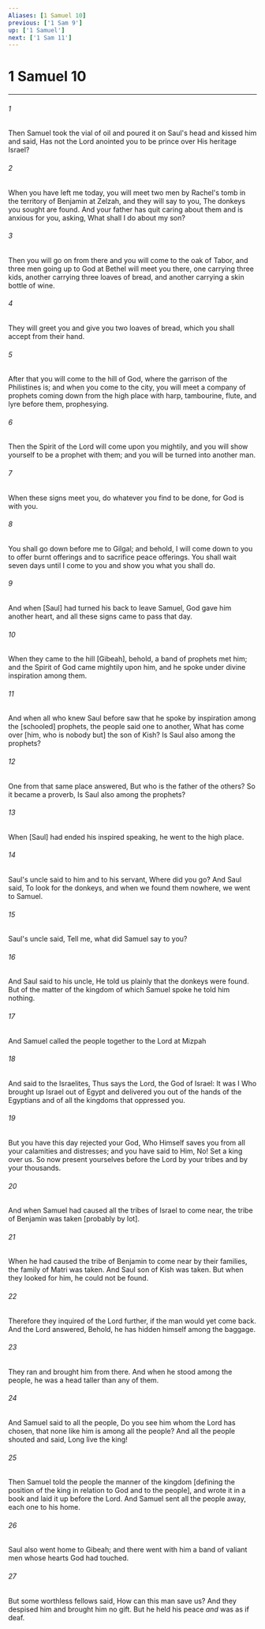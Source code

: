```yaml
---
Aliases: [1 Samuel 10]
previous: ['1 Sam 9']
up: ['1 Samuel']
next: ['1 Sam 11']
---
```

# 1 Samuel 10

***














###### 1 






Then Samuel took the vial of oil and poured it on Saul's head and kissed him and said, Has not the Lord anointed you to be prince over His heritage Israel? 













###### 2 






When you have left me today, you will meet two men by Rachel's tomb in the territory of Benjamin at Zelzah, and they will say to you, The donkeys you sought are found. And your father has quit caring about them and is anxious for you, asking, What shall I do about my son? 













###### 3 






Then you will go on from there and you will come to the oak of Tabor, and three men going up to God at Bethel will meet you there, one carrying three kids, another carrying three loaves of bread, and another carrying a skin bottle of wine. 













###### 4 






They will greet you and give you two loaves of bread, which you shall accept from their hand. 













###### 5 






After that you will come to the hill of God, where the garrison of the Philistines is; and when you come to the city, you will meet a company of prophets coming down from the high place with harp, tambourine, flute, and lyre before them, prophesying. 













###### 6 






Then the Spirit of the Lord will come upon you mightily, and you will show yourself to be a prophet with them; and you will be turned into another man. 













###### 7 






When these signs meet you, do whatever you find to be done, for God is with you. 













###### 8 






You shall go down before me to Gilgal; and behold, I will come down to you to offer burnt offerings and to sacrifice peace offerings. You shall wait seven days until I come to you and show you what you shall do. 













###### 9 






And when [Saul] had turned his back to leave Samuel, God gave him another heart, and all these signs came to pass that day. 













###### 10 






When they came to the hill [Gibeah], behold, a band of prophets met him; and the Spirit of God came mightily upon him, and he spoke under divine inspiration among them. 













###### 11 






And when all who knew Saul before saw that he spoke by inspiration among the [schooled] prophets, the people said one to another, What has come over [him, who is nobody but] the son of Kish? Is Saul also among the prophets? 













###### 12 






One from that same place answered, But who is the father of the others? So it became a proverb, Is Saul also among the prophets? 













###### 13 






When [Saul] had ended his inspired speaking, he went to the high place. 













###### 14 






Saul's uncle said to him and to his servant, Where did you go? And Saul said, To look for the donkeys, and when we found them nowhere, we went to Samuel. 













###### 15 






Saul's uncle said, Tell me, what did Samuel say to you? 













###### 16 






And Saul said to his uncle, He told us plainly that the donkeys were found. But of the matter of the kingdom of which Samuel spoke he told him nothing. 













###### 17 






And Samuel called the people together to the Lord at Mizpah 













###### 18 






And said to the Israelites, Thus says the Lord, the God of Israel: It was I Who brought up Israel out of Egypt and delivered you out of the hands of the Egyptians and of all the kingdoms that oppressed you. 













###### 19 






But you have this day rejected your God, Who Himself saves you from all your calamities and distresses; and you have said to Him, No! Set a king over us. So now present yourselves before the Lord by your tribes and by your thousands. 













###### 20 






And when Samuel had caused all the tribes of Israel to come near, the tribe of Benjamin was taken [probably by lot]. 













###### 21 






When he had caused the tribe of Benjamin to come near by their families, the family of Matri was taken. And Saul son of Kish was taken. But when they looked for him, he could not be found. 













###### 22 






Therefore they inquired of the Lord further, if the man would yet come back. And the Lord answered, Behold, he has hidden himself among the baggage. 













###### 23 






They ran and brought him from there. And when he stood among the people, he was a head taller than any of them. 













###### 24 






And Samuel said to all the people, Do you see him whom the Lord has chosen, that none like him is among all the people? And all the people shouted and said, Long live the king! 













###### 25 






Then Samuel told the people the manner of the kingdom [defining the position of the king in relation to God and to the people], and wrote it in a book and laid it up before the Lord. And Samuel sent all the people away, each one to his home. 













###### 26 






Saul also went home to Gibeah; and there went with him a band of valiant men whose hearts God had touched. 













###### 27 






But some worthless fellows said, How can this man save us? And they despised him and brought him no gift. But he held his peace _and_ was as if deaf.
